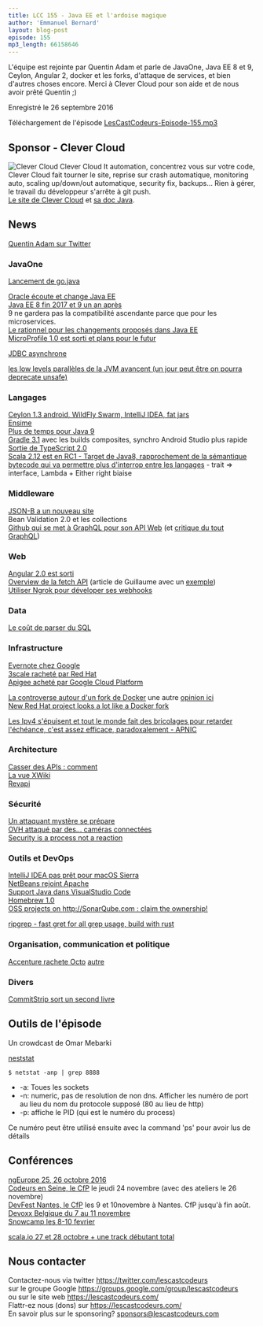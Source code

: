 ```yaml
---
title: LCC 155 - Java EE et l'ardoise magique
author: 'Emmanuel Bernard'
layout: blog-post
episode: 155
mp3_length: 66158646
---
```

L'équipe est rejointe par Quentin Adam et parle de JavaOne, Java EE 8 et 9, Ceylon, Angular 2, docker et les forks, d'attaque de services, et bien d'autres choses encore.
Merci à Clever Cloud pour son aide et de nous avoir prêté Quentin ;)

Enregistré le 26 septembre 2016

Téléchargement de l'épisode [LesCastCodeurs-Episode-155.mp3](http://traffic.libsyn.com/lescastcodeurs/LesCastCodeurs-Episode-155.mp3)

## Sponsor - Clever Cloud

<p class="sponsor">
<img src="/images/promo/sponsors/clever-cloud-75px.png" alt="Clever Cloud" />
Clever Cloud It automation, concentrez vous sur votre code, Clever Cloud fait tourner le site, reprise sur crash automatique, monitoring auto, scaling up/down/out automatique, security fix, backups… Rien à gérer, le travail du développeur s'arrête à git push.
<br/>
<a href="http://www.clever-cloud.com/">Le site de Clever Cloud</a> et 
<a href="https://www.clever-cloud.com/doc/java/java-maven/">sa doc Java</a>.
</p>

## News

[Quentin Adam sur Twitter](https://twitter.com/waxzce)  

### JavaOne

[Lancement de go.java](https://go.java/index.html)  

[Oracle écoute et change Java EE](https://www.voxxed.com/blog/2016/09/oracle-is-listening-java-ee/)  
[Java EE 8 fin 2017 et 9 un an après](http://www.infoworld.com/article/3120962/java/oracle-plans-two-major-java-ee-upgrades-for-the-cloud.html)  
9 ne gardera pas la compatibilité ascendante parce que pour les microservices.  
[Le rationnel pour les changements proposés dans Java EE](https://twitter.com/delabassee/status/777990804107243520)  
[MicroProfile 1.0 est sorti et plans pour le futur](http://microprofile.io/blog/2016/09/microprofile-at-javaone) 

[JDBC asynchrone](https://t.co/qetXWqaJF9)  

[les low levels parallèles de la JVM avancent (un jour peut être on pourra deprecate unsafe)](https://youtu.be/jRyD1EIOOis?list=PLPIzp-E1msrYicmovyeuOABO4HxVPlhEA)

### Langages

[Ceylon 1.3 android, WildFly Swarm, IntelliJ IDEA, fat jars](https://ceylon-lang.org/blog/2016/09/19/ceylon-1-3-0/)  
[Ensime](https://github.com/ensime)  
[Plus de temps pour Java 9](https://www.voxxed.com/blog/2016/09/java-9-ga-may-move-to-july/)  
[Gradle 3.1](https://dzone.com/articles/gradle-31-composite-builds-here-you-go) avec les builds composites, synchro Android Studio plus rapide  
[Sortie de TypeScript 2.0](http://www.scala-lang.org/news/2.12.0-RC1)  
[Scala 2.12 est en RC1 - Target de Java8, rapprochement de la sémantique bytecode qui va permettre plus d'interrop entre les langages](http://www.scala-lang.org/news/2.12.0-RC1) - trait => interface, Lambda + Either right biaise

### Middleware

[JSON-B a un nouveau site](http://json-b.net/)  
Bean Validation 2.0 et les collections  
[Github qui se met à GraphQL pour son API Web](http://githubengineering.com/the-github-graphql-api/) (et [critique du tout GraphQL](http://www.programmableweb.com/news/just-because-github-has-graphql-api-doesn%E2%80%99t-mean-you-should-too/analysis/2016/09/21))

### Web

[Angular 2.0 est sorti](http://angularjs.blogspot.fr/2016/09/angular2-final.html?m=1)  
[Overview de la fetch API](https://davidwalsh.name/fetch) (article de Guillaume avec un [exemple](http://glaforge.appspot.com/article/natural-language-api-and-javascript-promises-to-bind-them-all))  
[Utiliser Ngrok pour déveloper ses webhooks](https://www.runtimerror.com/working-with-webhooks-in-development/)  

### Data

[Le coût de parser du SQL](https://connormcdonald.wordpress.com/2016/06/09/parsing-no-big-deal-eh/)

### Infrastructure

[Evernote chez Google](https://techcrunch.com/2016/09/13/evernote/)  
[3scale racheté par Red Hat](https://www.3scale.net/2016/06/red-hat-to-acquire-api-management-leader-3scale/)  
[Apigee acheté par Google Cloud Platform](https://cloudplatform.googleblog.com/2016/09/Google-to-acquire-apigee.html)  

[La controverse autour d'un fork de Docker](https://www.linkedin.com/pulse/forking-docker-daniel-riek) une autre [opinion ici](https://medium.com/@bob_48171/an-ode-to-boring-creating-open-and-stable-container-world-4a7a39971443#.6kcts8iq9)  
[New Red Hat project looks a lot like a Docker fork](http://www.infoworld.com/article/3123412/application-development/new-red-hat-project-looks-a-lot-like-a-docker-fork.html)  

[Les Ipv4 s'épuisent et tout le monde fait des bricolages pour retarder l'échéance, c'est assez efficace, paradoxalement - APNIC](http://blog.apnic.net/2016/09/15/quiet-ipv4-internet/)

### Architecture

[Casser des APIs : comment](http://breakingapis.org/)  
[La vue XWiki](http://www.xwiki.org/xwiki/bin/view/Blog/HowToBreakAPI?language=en)  
[Revapi](http://revapi.org)  

### Sécurité

[Un attaquant mystère se prépare](https://www.schneier.com/blog/archives/2016/09/someone_is_lear.html)  
[OVH attaqué par des… caméras connectées](http://www.macg.co/ailleurs/2016/09/hebergeur-ovh-attaque-par-des-cameras-connectees-95701)  
[Security is a process not a reaction](https://www.clever-cloud.com/blog/company/2016/04/04/security-is-a-process/)  

### Outils et DevOps

[IntelliJ IDEA pas prêt pour macOS Sierra](https://twitter.com/intellijidea/status/778580648873385984)  
[NetBeans rejoint Apache](https://meshedinsights.com/2016/09/15/oracle-gets-it-right-netbeans-heads-to-apache/)  
[Support Java dans VisualStudio Code](http://developerblog.redhat.com/2016/09/19/java-language-support-for-visual-studio-code-has-landed/)  
[Homebrew 1.0](http://brew.sh/2016/09/02/homebrew-1.0.0/)  
[OSS projects on http://SonarQube.com : claim the ownership! ](https://groups.google.com/forum/#!msg/sonarqube/EPHbPVqS9U0/9SVGdfwXBQAJ) 

[ripgrep - fast gret for all grep usage, build with rust](https://github.com/BurntSushi/ripgrep)

### Organisation, communication et politique

[Accenture rachete Octo](https://www.zonebourse.com/ACCENTURE-PLC-11521/actualite/ACCENTURE-rachete-OCTO-TECHNOLOGY-pour-115-millions-d-euros-23057165/) [autre](http://www.lemondeinformatique.fr/actualites/lire-accenture-acquiert-octo-technology-115-meteuro-65924.html) 

### Divers

[CommitStrip sort un second livre](http://kck.st/2cx5IUL)  

## Outils de l'épisode

Un crowdcast de Omar Mebarki

[neststat](http://linux.die.net/man/8/netstat)

    $ netstat -anp | grep 8888

* -a: Toues les sockets
* -n: numeric, pas de resolution de non dns. Afficher les numéro de port au lieu du nom du protocole supposé (80 au lieu de http)
* -p: affiche le PID (qui est le numéro du process)

Ce numéro peut être utilisé ensuite avec la command 'ps' pour avoir lus de détails

## Conférences

[ngEurope 25, 26 octobre 2016](https://t.co/UblCejtVtR)  
[Codeurs en Seine, le CfP](https://www.papercall.io/ces-2016) le jeudi 24 novembre (avec des ateliers le 26 novembre)  
[DevFest Nantes, le CfP](https://cfp.gdgnantes.com/) les 9 et 10novembre à Nantes. CfP jusqu'à fin août.  
[Devoxx Belgique du 7 au 11 novembre](https://devoxx.be)  
[Snowcamp les 8-10 fevrier](http://snowcamp.io)  

[scala.io 27 et 28 octobre + une track débutant total](http://scala.io)

## Nous contacter

Contactez-nous via twitter <https://twitter.com/lescastcodeurs>  
sur le groupe Google <https://groups.google.com/group/lescastcodeurs>  
ou sur le site web <https://lescastcodeurs.com/>  
Flattr-ez nous (dons) sur <https://lescastcodeurs.com/>  
En savoir plus sur le sponsoring? sponsors@lescastcodeurs.com  
